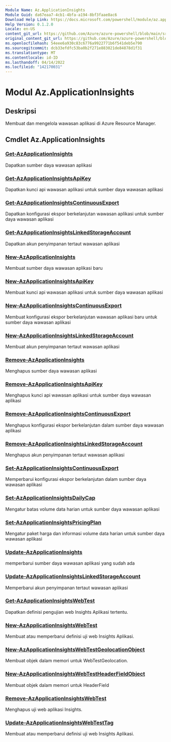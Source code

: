 ```yaml
---
Module Name: Az.ApplicationInsights
Module Guid: da67eaa7-4cb1-4bfa-a194-8bf3faae8ac6
Download Help Link: https://docs.microsoft.com/powershell/module/az.applicationinsights
Help Version: 0.1.2.0
Locale: en-US
content_git_url: https://github.com/Azure/azure-powershell/blob/main/src/ApplicationInsights/ApplicationInsights/help/Az.ApplicationInsights.md
original_content_git_url: https://github.com/Azure/azure-powershell/blob/main/src/ApplicationInsights/ApplicationInsights/help/Az.ApplicationInsights.md
ms.openlocfilehash: 54eee6a930c83c6776a9922771b6f541deb5e790
ms.sourcegitcommit: dcb33efdfc53ba0b2f271e883021de84878d1f31
ms.translationtype: MT
ms.contentlocale: id-ID
ms.lasthandoff: 04/14/2022
ms.locfileid: "142170031"
---
```

# Modul Az.ApplicationInsights
## Deskripsi
Membuat dan mengelola wawasan aplikasi di Azure Resource Manager.

## Cmdlet Az.ApplicationInsights
### [Get-AzApplicationInsights](Get-AzApplicationInsights.md)
Dapatkan sumber daya wawasan aplikasi

### [Get-AzApplicationInsightsApiKey](Get-AzApplicationInsightsApiKey.md)
Dapatkan kunci api wawasan aplikasi untuk sumber daya wawasan aplikasi

### [Get-AzApplicationInsightsContinuousExport](Get-AzApplicationInsightsContinuousExport.md)
Dapatkan konfigurasi ekspor berkelanjutan wawasan aplikasi untuk sumber daya wawasan aplikasi

### [Get-AzApplicationInsightsLinkedStorageAccount](Get-AzApplicationInsightsLinkedStorageAccount.md)
Dapatkan akun penyimpanan tertaut wawasan aplikasi

### [New-AzApplicationInsights](New-AzApplicationInsights.md)
Membuat sumber daya wawasan aplikasi baru

### [New-AzApplicationInsightsApiKey](New-AzApplicationInsightsApiKey.md)
Membuat kunci api wawasan aplikasi untuk sumber daya wawasan aplikasi

### [New-AzApplicationInsightsContinuousExport](New-AzApplicationInsightsContinuousExport.md)
Membuat konfigurasi ekspor berkelanjutan wawasan aplikasi baru untuk sumber daya wawasan aplikasi

### [New-AzApplicationInsightsLinkedStorageAccount](New-AzApplicationInsightsLinkedStorageAccount.md)
Membuat akun penyimpanan tertaut wawasan aplikasi

### [Remove-AzApplicationInsights](Remove-AzApplicationInsights.md)
Menghapus sumber daya wawasan aplikasi

### [Remove-AzApplicationInsightsApiKey](Remove-AzApplicationInsightsApiKey.md)
Menghapus kunci api wawasan aplikasi untuk sumber daya wawasan aplikasi

### [Remove-AzApplicationInsightsContinuousExport](Remove-AzApplicationInsightsContinuousExport.md)
Menghapus konfigurasi ekspor berkelanjutan dalam sumber daya wawasan aplikasi

### [Remove-AzApplicationInsightsLinkedStorageAccount](Remove-AzApplicationInsightsLinkedStorageAccount.md)
Menghapus akun penyimpanan tertaut wawasan aplikasi

### [Set-AzApplicationInsightsContinuousExport](Set-AzApplicationInsightsContinuousExport.md)
Memperbarui konfigurasi ekspor berkelanjutan dalam sumber daya wawasan aplikasi

### [Set-AzApplicationInsightsDailyCap](Set-AzApplicationInsightsDailyCap.md)
Mengatur batas volume data harian untuk sumber daya wawasan aplikasi

### [Set-AzApplicationInsightsPricingPlan](Set-AzApplicationInsightsPricingPlan.md)
Mengatur paket harga dan informasi volume data harian untuk sumber daya wawasan aplikasi

### [Update-AzApplicationInsights](Update-AzApplicationInsights.md)
memperbarui sumber daya wawasan aplikasi yang sudah ada

### [Update-AzApplicationInsightsLinkedStorageAccount](Update-AzApplicationInsightsLinkedStorageAccount.md)
Memperbarui akun penyimpanan tertaut wawasan aplikasi

### [Get-AzApplicationInsightsWebTest](Get-AzApplicationInsightsWebTest.md)
Dapatkan definisi pengujian web Insights Aplikasi tertentu.

### [New-AzApplicationInsightsWebTest](New-AzApplicationInsightsWebTest.md)
Membuat atau memperbarui definisi uji web Insights Aplikasi.

### [New-AzApplicationInsightsWebTestGeolocationObject](New-AzApplicationInsightsWebTestGeolocationObject.md)
Membuat objek dalam memori untuk WebTestGeolocation.

### [New-AzApplicationInsightsWebTestHeaderFieldObject](New-AzApplicationInsightsWebTestHeaderFieldObject.md)
Membuat objek dalam memori untuk HeaderField

### [Remove-AzApplicationInsightsWebTest](Remove-AzApplicationInsightsWebTest.md)
Menghapus uji web aplikasi Insights.

### [Update-AzApplicationInsightsWebTestTag](Update-AzApplicationInsightsWebTestTag.md)
Membuat atau memperbarui definisi uji web Insights Aplikasi.

